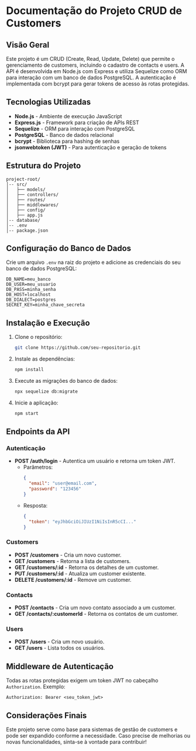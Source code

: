 # Documentação do Projeto CRUD de Customers

## Visão Geral
Este projeto é um CRUD (Create, Read, Update, Delete) que permite o gerenciamento de customers, incluindo o cadastro de contacts e users. A API é desenvolvida em Node.js com Express e utiliza Sequelize como ORM para interação com um banco de dados PostgreSQL. A autenticação é implementada com bcrypt para gerar tokens de acesso às rotas protegidas.

## Tecnologias Utilizadas
- **Node.js** - Ambiente de execução JavaScript
- **Express.js** - Framework para criação de APIs REST
- **Sequelize** - ORM para interação com PostgreSQL
- **PostgreSQL** - Banco de dados relacional
- **bcrypt** - Biblioteca para hashing de senhas
- **jsonwebtoken (JWT)** - Para autenticação e geração de tokens

## Estrutura do Projeto
```
project-root/
│-- src/
│   ├── models/
│   ├── controllers/
│   ├── routes/
│   ├── middlewares/
│   ├── config/
│   ├── app.js
│-- database/
│-- .env
│-- package.json
```

## Configuração do Banco de Dados
Crie um arquivo `.env` na raiz do projeto e adicione as credenciais do seu banco de dados PostgreSQL:
```
DB_NAME=meu_banco
DB_USER=meu_usuario
DB_PASS=minha_senha
DB_HOST=localhost
DB_DIALECT=postgres
SECRET_KEY=minha_chave_secreta
```

## Instalação e Execução
1. Clone o repositório:
   ```sh
   git clone https://github.com/seu-repositorio.git
   ```
2. Instale as dependências:
   ```sh
   npm install
   ```
3. Execute as migrações do banco de dados:
   ```sh
   npx sequelize db:migrate
   ```
4. Inicie a aplicação:
   ```sh
   npm start
   ```

## Endpoints da API

### Autenticação
- **POST /auth/login** - Autentica um usuário e retorna um token JWT.
  - Parâmetros:
    ```json
    {
      "email": "user@email.com",
      "password": "123456"
    }
    ```
  - Resposta:
    ```json
    {
      "token": "eyJhbGciOiJIUzI1NiIsInR5cCI..."
    }
    ```

### Customers
- **POST /customers** - Cria um novo customer.
- **GET /customers** - Retorna a lista de customers.
- **GET /customers/:id** - Retorna os detalhes de um customer.
- **PUT /customers/:id** - Atualiza um customer existente.
- **DELETE /customers/:id** - Remove um customer.

### Contacts
- **POST /contacts** - Cria um novo contato associado a um customer.
- **GET /contacts/:customerId** - Retorna os contatos de um customer.

### Users
- **POST /users** - Cria um novo usuário.
- **GET /users** - Lista todos os usuários.

## Middleware de Autenticação
Todas as rotas protegidas exigem um token JWT no cabeçalho `Authorization`. Exemplo:
```
Authorization: Bearer <seu_token_jwt>
```

## Considerações Finais
Este projeto serve como base para sistemas de gestão de customers e pode ser expandido conforme a necessidade. Caso precise de melhorias ou novas funcionalidades, sinta-se à vontade para contribuir!

